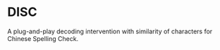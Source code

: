 # DISC
A plug-and-play decoding intervention with similarity of characters for Chinese Spelling Check.
